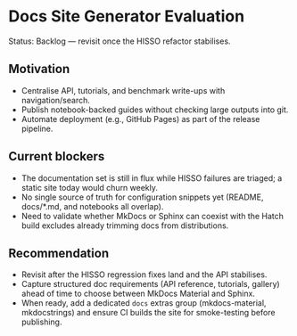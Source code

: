 # Docs Site Generator Evaluation

Status: Backlog &mdash; revisit once the HISSO refactor stabilises.

## Motivation

- Centralise API, tutorials, and benchmark write-ups with navigation/search.
- Publish notebook-backed guides without checking large outputs into git.
- Automate deployment (e.g., GitHub Pages) as part of the release pipeline.

## Current blockers

- The documentation set is still in flux while HISSO failures are triaged; a
  static site today would churn weekly.
- No single source of truth for configuration snippets yet (README, docs/*.md,
  and notebooks all overlap).
- Need to validate whether MkDocs or Sphinx can coexist with the Hatch build
  excludes already trimming docs from distributions.

## Recommendation

- Revisit after the HISSO regression fixes land and the API stabilises.
- Capture structured doc requirements (API reference, tutorials, gallery) ahead
  of time to choose between MkDocs Material and Sphinx.
- When ready, add a dedicated `docs` extras group (mkdocs-material, mkdocstrings)
  and ensure CI builds the site for smoke-testing before publishing.
